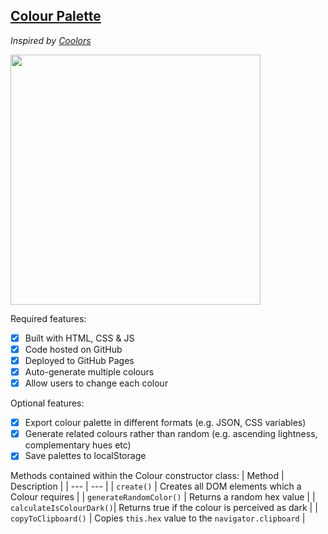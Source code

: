 ## [Colour Palette](https://dogwishx.github.io/FAC/colour-palette/)

_Inspired by [Coolors](https://coolors.co/generate)_

<img src="https://user-images.githubusercontent.com/53922624/170775984-a63dd1bc-fd92-4740-9e9c-4cb954a9e57d.png" height="400" />

Required features:

- [x] Built with HTML, CSS & JS
- [x] Code hosted on GitHub
- [x] Deployed to GitHub Pages
- [x] Auto-generate multiple colours
- [x] Allow users to change each colour

Optional features:

- [x] Export colour palette in different formats (e.g. JSON, CSS variables)
- [x] Generate related colours rather than random (e.g. ascending lightness, complementary hues etc)
- [x] Save palettes to localStorage

Methods contained within the Colour constructor class:
| Method | Description |
| --- | --- |
| `create()` | Creates all DOM elements which a Colour requires |
| `generateRandomColor()` | Returns a random hex value |
| `calculateIsColourDark()`| Returns true if the colour is perceived as dark |
| `copyToClipboard()` | Copies `this.hex` value to the `navigator.clipboard` |

